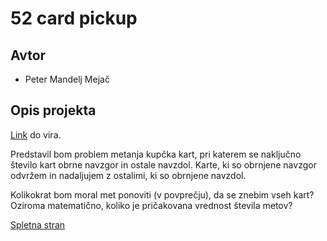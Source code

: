# 52 card pickup

## Avtor
* Peter Mandelj Mejač

## Opis projekta
[Link](https://datagenetics.com/blog/september52021/index.html) do vira.

Predstavil bom problem metanja kupčka kart, pri katerem se naključno število kart obrne navzgor in ostale navzdol. 
Karte, ki so obrnjene navzgor odvržem in nadaljujem z ostalimi, ki so obrnjene navzdol. 

Kolikokrat bom moral met ponoviti (v povprečju), da se znebim vseh kart? Oziroma matematično, koliko je pričakovana vrednost števila metov?

[Spletna stran](https://petermmejac.github.io/remark_cards/)
